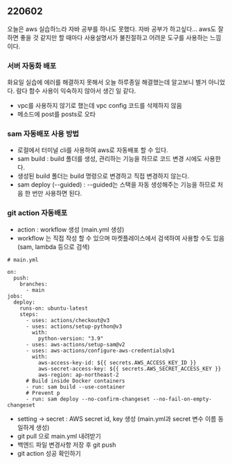 ## 220602

오늘은 aws 실습하느라 자바 공부를 하나도 못했다. 자바 공부가 하고싶다... aws도 잘 하면 좋을 것 같지만 할 때마다 사용설명서가 불친절하고 어려운 도구를 사용하는 느낌이다.

### 서버 자동화 배포
화요일 실습에 에러를 해결하지 못해서 오늘 하루종일 해결했는데 알고보니 별거 아니었다. 람다 함수 사용이 익숙하지 않아서 생긴 일 같다.
- vpc를 사용하지 않기로 했는데 vpc config 코드를 삭제하지 않음
- 메소드에 post를 posts로 오타

### sam 자동배포 사용 방법
- 로컬에서 터미널 cli를 사용하여 aws로 자동배포 할 수 있다. 
- sam build : build 폴더를 생성, 관리하는 기능을 하므로 코드 변경 시에도 사용한다.
- 생성된 build 폴더는 build 명령으로 변경하고 직접 변경하지 않는다.
- sam deploy (--guided) : --guided는 스택을 자동 생성해주는 기능을 하므로 처음 한 번만 사용하면 된다.

### git action 자동배포
- action : workflow 생성 (main.yml 생성)
- workflow 는 직접 작성 할 수 있으며 마켓플레이스에서 검색하여 사용할 수도 있음 (sam, lambda 등으로 검색)
```
# main.yml

on:
  push:
    branches:
      - main
jobs:
  deploy:
    runs-on: ubuntu-latest
    steps:
      - uses: actions/checkout@v3
      - uses: actions/setup-python@v3
        with:
          python-version: "3.9"
      - uses: aws-actions/setup-sam@v2
      - uses: aws-actions/configure-aws-credentials@v1
        with:
          aws-access-key-id: ${{ secrets.AWS_ACCESS_KEY_ID }}
          aws-secret-access-key: ${{ secrets.AWS_SECRET_ACCESS_KEY }}
          aws-region: ap-northeast-2
      # Build inside Docker containers
      - run: sam build --use-container
      # Prevent p
      - run: sam deploy --no-confirm-changeset --no-fail-on-empty-changeset
```
- setting -> secret : AWS secret id, key 생성 (main.yml과 secret 변수 이름 동일하게 생성)
- git pull 으로 main.yml 내려받기
- 백엔드 파일 변경사항 저장 후 git push 
- git action 성공 확인하기